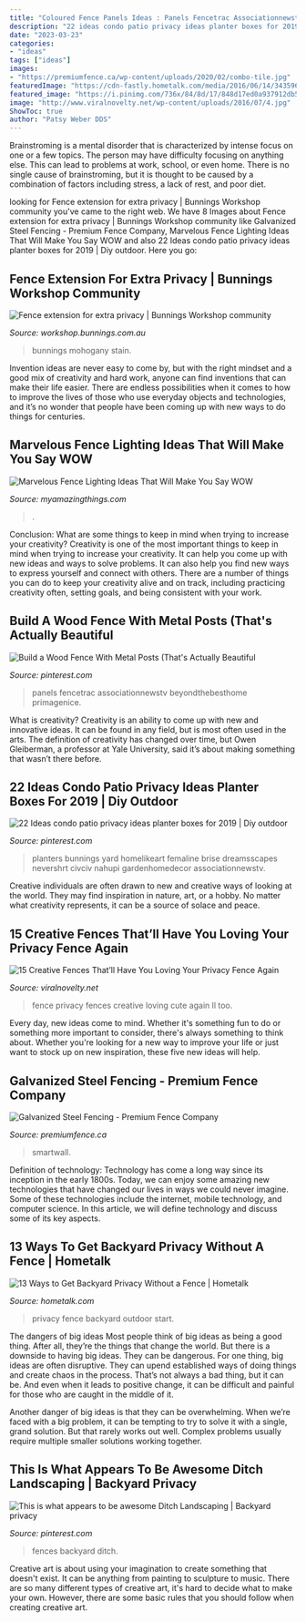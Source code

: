 ```yaml
---
title: "Coloured Fence Panels Ideas : Panels Fencetrac Associationnewstv Beyondthebesthome Primagenice"
description: "22 ideas condo patio privacy ideas planter boxes for 2019"
date: "2023-03-23"
categories:
- "ideas"
tags: ["ideas"]
images:
- "https://premiumfence.ca/wp-content/uploads/2020/02/combo-tile.jpg"
featuredImage: "https://cdn-fastly.hometalk.com/media/2016/06/14/3435961/s-13-ways-to-get-backyard-privacy-without-a-fence-fences-outdoor-living.jpg?size=1600x1000&amp;nocrop=1"
featured_image: "https://i.pinimg.com/736x/84/8d/17/848d17ed0a937912db5af2d3ec71212c.jpg"
image: "http://www.viralnovelty.net/wp-content/uploads/2016/07/4.jpg"
ShowToc: true
author: "Patsy Weber DDS"
---
```



Brainstroming is a mental disorder that is characterized by intense focus on one or a few topics. The person may have difficulty focusing on anything else. This can lead to problems at work, school, or even home. There is no single cause of brainstroming, but it is thought to be caused by a combination of factors including stress, a lack of rest, and poor diet.

	

		
looking for Fence extension for extra privacy | Bunnings Workshop community you've came to the right web. We have 8 Images about Fence extension for extra privacy | Bunnings Workshop community like Galvanized Steel Fencing - Premium Fence Company, Marvelous Fence Lighting Ideas That Will Make You Say WOW and also 22 Ideas condo patio privacy ideas planter boxes for 2019 | Diy outdoor. Here you go:
		
    
## Fence Extension For Extra Privacy | Bunnings Workshop Community

<img loading=lazy src="https://www.workshop.bunnings.com.au/t5/image/serverpage/image-id/29235iBF81D00E7582FC69?v=v2" onerror="this.onerror=null;this.src='https://tse2.mm.bing.net/th?id=OIP.rqQmpQ-CduMIGsBVfhMHOwHaJ4&amp;pid=15.1';" alt="Fence extension for extra privacy | Bunnings Workshop community">

_Source: workshop.bunnings.com.au_

>bunnings mohogany stain. 

	

Invention ideas are never easy to come by, but with the right mindset and a good mix of creativity and hard work, anyone can find inventions that can make their life easier. There are endless possibilities when it comes to how to improve the lives of those who use everyday objects and technologies, and it’s no wonder that people have been coming up with new ways to do things for centuries.

    
## Marvelous Fence Lighting Ideas That Will Make You Say WOW

<img loading=lazy src="https://myamazingthings.com/wp-content/uploads/2017/03/fence-panel.jpg" onerror="this.onerror=null;this.src='https://tse3.mm.bing.net/th?id=OIP.QCLqUFfRgzxGGZzpMawc5wHaHa&amp;pid=15.1';" alt="Marvelous Fence Lighting Ideas That Will Make You Say WOW">

_Source: myamazingthings.com_

>. 

	

Conclusion: What are some things to keep in mind when trying to increase your creativity?
Creativity is one of the most important things to keep in mind when trying to increase your creativity. It can help you come up with new ideas and ways to solve problems. It can also help you find new ways to express yourself and connect with others. There are a number of things you can do to keep your creativity alive and on track, including practicing creativity often, setting goals, and being consistent with your work.

    
## Build A Wood Fence With Metal Posts (That&#039;s Actually Beautiful

<img loading=lazy src="https://i.pinimg.com/736x/be/6f/74/be6f74b40a31c19749f35b6145acb224.jpg" onerror="this.onerror=null;this.src='https://tse3.mm.bing.net/th?id=OIP.taj9scZknTbsAGnMjlTz5QAAAA&amp;pid=15.1';" alt="Build a Wood Fence With Metal Posts (That&#039;s Actually Beautiful">

_Source: pinterest.com_

>panels fencetrac associationnewstv beyondthebesthome primagenice. 

	

What is creativity?
Creativity is an ability to come up with new and innovative ideas. It can be found in any field, but is most often used in the arts. The definition of creativity has changed over time, but Owen Gleiberman, a professor at Yale University, said it’s about making something that wasn’t there before.

    
## 22 Ideas Condo Patio Privacy Ideas Planter Boxes For 2019 | Diy Outdoor

<img loading=lazy src="https://i.pinimg.com/736x/5b/6a/63/5b6a63f5488fc1b468c967b758a018ee.jpg" onerror="this.onerror=null;this.src='https://tse2.mm.bing.net/th?id=OIP._ncNnmtPQfnN5tonjYw-iwAAAA&amp;pid=15.1';" alt="22 Ideas condo patio privacy ideas planter boxes for 2019 | Diy outdoor">

_Source: pinterest.com_

>planters bunnings yard homelikeart femaline brise dreamsscapes nevershrt civciv nahupi gardenhomedecor associationnewstv. 

	

Creative individuals are often drawn to new and creative ways of looking at the world. They may find inspiration in nature, art, or a hobby. No matter what creativity represents, it can be a source of solace and peace.

    
## 15 Creative Fences That’ll Have You Loving Your Privacy Fence Again

<img loading=lazy src="http://www.viralnovelty.net/wp-content/uploads/2016/07/4.jpg" onerror="this.onerror=null;this.src='https://tse3.mm.bing.net/th?id=OIP.rE5kEjY7_EzG2LxtpncoqwHaLJ&amp;pid=15.1';" alt="15 Creative Fences That’ll Have You Loving Your Privacy Fence Again">

_Source: viralnovelty.net_

>fence privacy fences creative loving cute again ll too. 

	

Every day, new ideas come to mind. Whether it's something fun to do or something more important to consider, there's always something to think about. Whether you're looking for a new way to improve your life or just want to stock up on new inspiration, these five new ideas will help.

    
## Galvanized Steel Fencing - Premium Fence Company

<img loading=lazy src="https://premiumfence.ca/wp-content/uploads/2020/02/combo-tile.jpg" onerror="this.onerror=null;this.src='https://tse4.mm.bing.net/th?id=OIP.6Wd65QgXGhMujuZyIIw5qwHaE8&amp;pid=15.1';" alt="Galvanized Steel Fencing - Premium Fence Company">

_Source: premiumfence.ca_

>smartwall. 

	

Definition of technology:
Technology has come a long way since its inception in the early 1800s. Today, we can enjoy some amazing new technologies that have changed our lives in ways we could never imagine. Some of these technologies include the internet, mobile technology, and computer science. In this article, we will define technology and discuss some of its key aspects.

    
## 13 Ways To Get Backyard Privacy Without A Fence | Hometalk

<img loading=lazy src="https://cdn-fastly.hometalk.com/media/2016/06/14/3435961/s-13-ways-to-get-backyard-privacy-without-a-fence-fences-outdoor-living.jpg?size=1600x1000&amp;nocrop=1" onerror="this.onerror=null;this.src='https://tse4.mm.bing.net/th?id=OIP.Dh0KtF9pGM5HJepZnj8N0gHaJ7&amp;pid=15.1';" alt="13 Ways to Get Backyard Privacy Without a Fence | Hometalk">

_Source: hometalk.com_

>privacy fence backyard outdoor start. 

	

The dangers of big ideas
Most people think of big ideas as being a good thing. After all, they’re the things that change the world. But there is a downside to having big ideas. They can be dangerous.
For one thing, big ideas are often disruptive. They can upend established ways of doing things and create chaos in the process. That’s not always a bad thing, but it can be. And even when it leads to positive change, it can be difficult and painful for those who are caught in the middle of it.

Another danger of big ideas is that they can be overwhelming. When we’re faced with a big problem, it can be tempting to try to solve it with a single, grand solution. But that rarely works out well. Complex problems usually require multiple smaller solutions working together.

    
## This Is What Appears To Be Awesome Ditch Landscaping | Backyard Privacy

<img loading=lazy src="https://i.pinimg.com/736x/84/8d/17/848d17ed0a937912db5af2d3ec71212c.jpg" onerror="this.onerror=null;this.src='https://tse4.mm.bing.net/th?id=OIP.EWyjEVGihcdRcuR0MT-wZwHaJ3&amp;pid=15.1';" alt="This is what appears to be awesome Ditch Landscaping | Backyard privacy">

_Source: pinterest.com_

>fences backyard ditch. 

	

Creative art is about using your imagination to create something that doesn't exist. It can be anything from painting to sculpture to music. There are so many different types of creative art, it's hard to decide what to make your own. However, there are some basic rules that you should follow when creating creative art.

